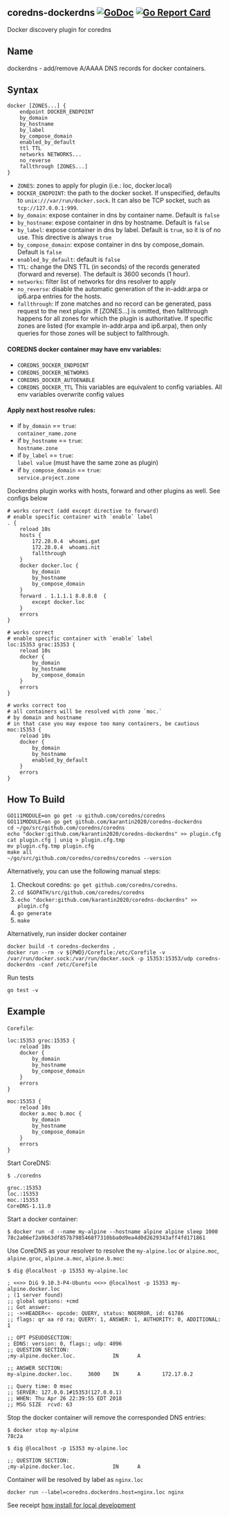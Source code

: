 ## coredns-dockerdns  [![GoDoc][doc-img]][doc] [![Go Report Card][go-report-img]][go-report]


Docker discovery plugin for coredns

Name
----

dockerdns - add/remove A/AAAA DNS records for docker containers.

Syntax
------

    docker [ZONES...] {
        endpoint DOCKER_ENDPOINT
        by_domain
        by_hostname
        by_label
        by_compose_domain
        enabled_by_default
        ttl TTL
        networks NETWORKS...
        no_reverse
        fallthrough [ZONES...]
    }

* `ZONES`: zones to apply for plugin (i.e.: loc, docker.local)
* `DOCKER_ENDPOINT`: the path to the docker socket. If unspecified, defaults to `unix:///var/run/docker.sock`. It can also be TCP socket, such as `tcp://127.0.0.1:999`.
* `by_domain`: expose container in dns by container name. Default is `false`
* `by_hostname`: expose container in dns by hostname. Default is `false`
* `by_label`: expose container in dns by label. Default is `true`, so it is of no use. This directive is always `true`
* `by_compose_domain`: expose container in dns by compose_domain. Default is `false`
* `enabled_by_default`: default is `false`
* `TTL`: change the DNS TTL (in seconds) of the records generated (forward and reverse). The default is 3600 seconds (1 hour).
* `networks`: filter list of networks for dns resolver to apply
* `no_reverse`: disable the automatic generation of the in-addr.arpa or ip6.arpa entries for the hosts.
* `fallthrough`: If zone matches and no record can be generated, pass request to the next plugin. If [ZONES...] is omitted, then fallthrough happens for all zones for which the plugin is authoritative. If specific zones are listed (for example in-addr.arpa and ip6.arpa), then only queries for those zones will be subject to fallthrough.

#### COREDNS docker container may have env variables:
* `COREDNS_DOCKER_ENDPOINT`
* `COREDNS_DOCKER_NETWORKS`
* `COREDNS_DOCKER_AUTOENABLE`
* `COREDNS_DOCKER_TTL`
This variables are equivalent to config variables. All env variables overwrite config values

#### Apply next host resolve rules:
* if `by_domain` == `true`:  
    `container_name.zone`
* if `by_hostname` == `true`:  
    `hostname.zone`
* if `by_label` == `true`:  
    `label value` (must have the same zone as plugin)
* if `by_compose_domain` == `true`:  
    `service.project.zone`

Dockerdns plugin works with hosts, forward and other plugins as well. See configs below

    # works correct (add except directive to forward)
    # enable specific container with `enable` label  
    . {
        reload 10s
        hosts {
            172.28.0.4  whoami.gat
            172.28.0.4  whoami.nit
            fallthrough
        }
        docker docker.loc {
            by_domain
            by_hostname
            by_compose_domain
        }
        forward . 1.1.1.1 8.8.8.8  {
            except docker.loc
        }
        errors
    }

    # works correct
    # enable specific container with `enable` label  
    loc:15353 groc:15353 {
        reload 10s
        docker {
            by_domain
            by_hostname
            by_compose_domain
        }
        errors
    }

    # works correct too
    # all containers will be resolved with zone `moc.`
    # by domain and hostname
    # in that case you may expose too many containers, be cautious
    moc:15353 {
        reload 10s
        docker {
            by_domain
            by_hostname
            enabled_by_default
        } 
        errors
    }

How To Build
------------

    GO111MODULE=on go get -u github.com/coredns/coredns
    GO111MODULE=on go get github.com/karantin2020/coredns-dockerdns
    cd ~/go/src/github.com/coredns/coredns
    echo "docker:github.com/karantin2020/coredns-dockerdns" >> plugin.cfg
    cat plugin.cfg | uniq > plugin.cfg.tmp
    mv plugin.cfg.tmp plugin.cfg
    make all
    ~/go/src/github.com/coredns/coredns/coredns --version

Alternatively, you can use the following manual steps:

1. Checkout coredns:  `go get github.com/coredns/coredns`.
2. `cd $GOPATH/src/github.com/coredns/coredns`
3. `echo "docker:github.com/karantin2020/coredns-dockerdns" >> plugin.cfg`
4. `go generate`
5. `make`

Alternatively, run insider docker container

    docker build -t coredns-dockerdns .
    docker run --rm -v ${PWD}/Corefile:/etc/Corefile -v /var/run/docker.sock:/var/run/docker.sock -p 15353:15353/udp coredns-dockerdns -conf /etc/Corefile

Run tests

    go test -v

Example
-------

`Corefile`:

    loc:15353 groc:15353 {
        reload 10s
        docker {
            by_domain
            by_hostname
            by_compose_domain
        }
        errors
    }

    moc:15353 {
        reload 10s
        docker a.moc b.moc {
            by_domain
            by_hostname
            by_compose_domain
        }
        errors
    }

Start CoreDNS:

    $ ./coredns

    groc.:15353
    loc.:15353
    moc.:15353         
    CoreDNS-1.11.0

Start a docker container:

    $ docker run -d --name my-alpine --hostname alpine alpine sleep 1000
    78c2a06ef2a9b63df857b7985468f7310bba0d9ea4d0d2629343aff4fd171861

Use CoreDNS as your resolver to resolve the `my-alpine.loc` or `alpine.moc`, `alpine.groc`, `alpine.a.moc`, `alpine.b.moc`:

    $ dig @localhost -p 15353 my-alpine.loc

    ; <<>> DiG 9.10.3-P4-Ubuntu <<>> @localhost -p 15353 my-alpine.docker.loc
    ; (1 server found)
    ;; global options: +cmd
    ;; Got answer:
    ;; ->>HEADER<<- opcode: QUERY, status: NOERROR, id: 61786
    ;; flags: qr aa rd ra; QUERY: 1, ANSWER: 1, AUTHORITY: 0, ADDITIONAL: 1

    ;; OPT PSEUDOSECTION:
    ; EDNS: version: 0, flags:; udp: 4096
    ;; QUESTION SECTION:
    ;my-alpine.docker.loc.            IN      A

    ;; ANSWER SECTION:
    my-alpine.docker.loc.     3600    IN      A       172.17.0.2

    ;; Query time: 0 msec
    ;; SERVER: 127.0.0.1#15353(127.0.0.1)
    ;; WHEN: Thu Apr 26 22:39:55 EDT 2018
    ;; MSG SIZE  rcvd: 63

Stop the docker container will remove the corresponded DNS entries:

    $ docker stop my-alpine
    78c2a

    $ dig @localhost -p 15353 my-alpine.loc

    ;; QUESTION SECTION:
    ;my-alpine.docker.loc.            IN      A

Container will be resolved by label as ```nginx.loc```

    docker run --label=coredns.dockerdns.host=nginx.loc nginx


 See receipt [how install for local development](setup.md)


[doc-img]: https://godoc.org/github.com/karantin2020/coredns-dockerdns?status.svg
[doc]: https://godoc.org/github.com/karantin2020/coredns-dockerdns
[ci-img]: https://github.com/karantin2020/coredns-dockerdns/actions/workflows/build-test.yml/badge.svg
[ci]: https://github.com/karantin2020/coredns-dockerdns/actions/workflows/build-test.yml
[cov-img]: https://codecov.io/gh/karantin2020/coredns-dockerdns/branch/master/graph/badge.svg
[cov]: https://codecov.io/gh/karantin2020/coredns-dockerdns
[go-report-img]: https://goreportcard.com/badge/github.com/karantin2020/coredns-dockerdns
[go-report]: https://goreportcard.com/report/github.com/karantin2020/coredns-dockerdns